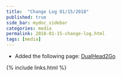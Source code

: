 ```yaml
---
title:  "Change Log 01/15/2018"
published: true
side_bar: mydoc_sidebar
categories: media
permalink: 2018-01-15-change-log.html
tags: [media]
---
```


- Added the following page:  [DualHead2Go](dualhead2go.html)

{% include links.html %}
